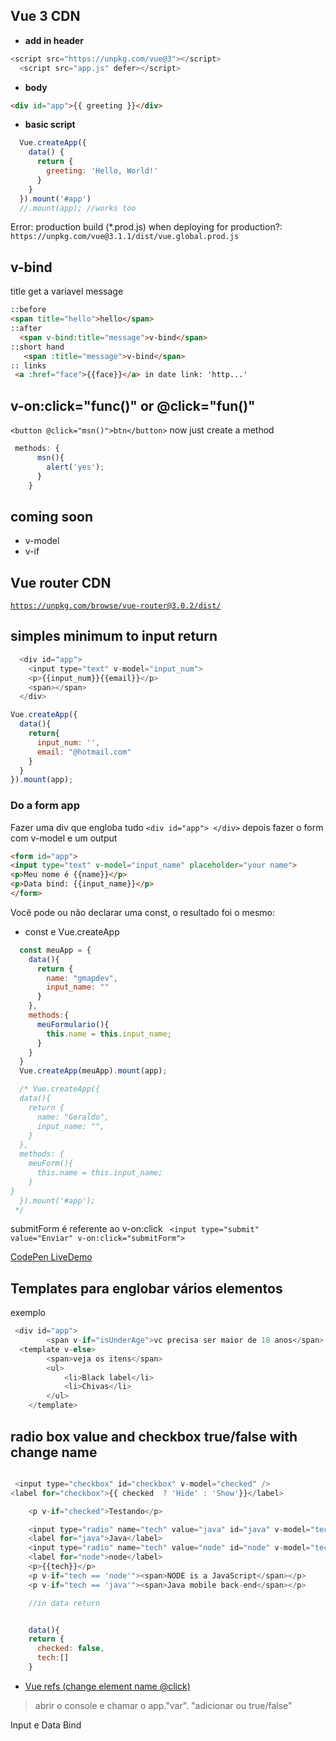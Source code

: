 ## Vue 3 CDN

- **add in header**
```js
<script src="https://unpkg.com/vue@3"></script>
  <script src="app.js" defer></script>
```
- **body**
```html
<div id="app">{{ greeting }}</div>
```

- **basic script**
```js
  Vue.createApp({
    data() {
      return {
        greeting: 'Hello, World!'
      }
    }
  }).mount('#app')
  //.mount(app); //works too
```

Error: production build (*.prod.js) when deploying for production?: `https://unpkg.com/vue@3.1.1/dist/vue.global.prod.js`

## v-bind
title get a variavel message
```html
::before
<span title="hello">hello</span>
::after
  <span v-bind:title="message">v-bind</span>
::short hand
   <span :title="message">v-bind</span>
:: links
 <a :href="face">{{face}}</a> in date link: 'http...'
```
## v-on:click="func()" or @click="fun()"
`<button @click="msn()">btn</button>` now just create a method

```js
 methods: {
      msn(){
        alert('yes');
      }
    }
```

## coming soon
- v-model
- v-if

## Vue router CDN
[`https://unpkg.com/browse/vue-router@3.0.2/dist/`](https://unpkg.com/browse/vue-router@3.0.2/dist/)


## simples minimum to input return
```js
  <div id="app">
    <input type="text" v-model="input_num">
    <p>{{input_num}}{{email}}</p>
    <span></span>
  </div>

Vue.createApp({
  data(){
    return{
      input_num: '',
      email: "@hotmail.com"
    }
  }
}).mount(app);

```

### Do a form app

Fazer uma div que engloba tudo `<div id="app"> </div>` 
depois fazer o form com v-model e um output
```html
<form id="app">
<input type="text" v-model="input_name" placeholder="your name">
<p>Meu nome é {{name}}</p>
<p>Data bind: {{input_name}}</p>
</form>
```

Você pode ou não declarar uma const, o resultado foi o mesmo:

- const e Vue.createApp

```js
  const meuApp = {
    data(){
      return {
        name: "gmapdev",
        input_name: ""
      }
    },
    methods:{
      meuFormulario(){
        this.name = this.input_name;
      }
    }
  }
  Vue.createApp(meuApp).mount(app);

  /* Vue.createApp({
  data(){
    return {
      name: "Geraldo",
      input_name: "",
    }
  },
  methods: {
    meuForm(){
      this.name = this.input_name;     
    }
}
  }).mount('#app');
 */

```

submitForm é referente ao v-on:click
` <input type="submit" value="Enviar" v-on:click="submitForm">`

[CodePen LiveDemo](https://codepen.io/geraldopcf/pen/ExEMjob)

## Templates para englobar vários elementos
exemplo
```js
 <div id="app">
        <span v-if="isUnderAge">vc precisa ser maior de 18 anos</span>
  <template v-else>
        <span>veja os itens</span>
        <ul>
            <li>Black label</li>
            <li>Chivas</li>
        </ul>
    </template>

```
## radio box value and checkbox true/false with change name

```js

 <input type="checkbox" id="checkbox" v-model="checked" />
<label for="checkbox">{{ checked  ? 'Hide' : 'Show'}}</label>

    <p v-if="checked">Testando</p>

    <input type="radio" name="tech" value="java" id="java" v-model="tech">
    <label for="java">Java</label>
    <input type="radio" name="tech" value="node" id="node" v-model="tech">
    <label for="node">node</label>
    <p>{{tech}}</p>
    <p v-if="tech == 'node'"><span>NODE is a JavaScript</span></p>
    <p v-if="tech == 'java'"><span>Java mobile back-end</span></p>

    //in data return


    data(){
    return {
      checked: false,
      tech:[]
    }

```

- [Vue refs (change element name @click)](https://www.nicesnippets.com/blog/vue-js-get-element-by-id-example)

> abrir o console e chamar o app."var". "adicionar ou true/false"


Input e Data Bind